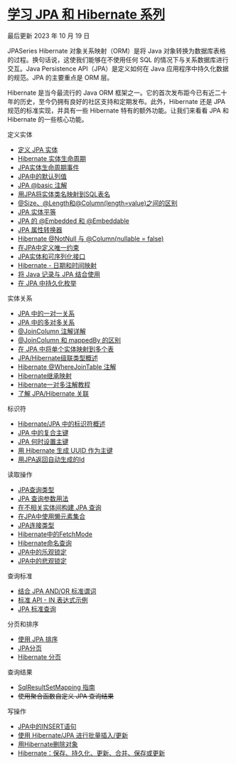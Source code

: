 # [学习 JPA 和 Hibernate 系列](https://www.baeldung.com/learn-jpa-hibernate)

最后更新 2023 年 10 月 19 日

JPASeries Hibernate
对象关系映射（ORM）是将 Java 对象转换为数据库表格的过程。换句话说，这使我们能够在不使用任何 SQL 的情况下与关系数据库进行交互。Java Persistence API（JPA）是定义如何在 Java 应用程序中持久化数据的规范。JPA 的主要重点是 ORM 层。

Hibernate 是当今最流行的 Java ORM 框架之一。它的首次发布距今已有近二十年的历史，至今仍拥有良好的社区支持和定期发布。此外，Hibernate 还是 JPA 规范的标准实现，并具有一些 Hibernate 特有的额外功能。让我们来看看 JPA 和 Hibernate 的一些核心功能。

定义实体

- [定义 JPA 实体](/persistence-modules/java-jpa/jpa-entities_zh.md)
- [Hibernate 实体生命周期](/persistence-modules/hibernate5/hibernate-entity-lifecycle_zh.md)
- [JPA实体生命周期事件](/persistence-modules/spring-data-jpa-annotations/jpa-entity-lifecycle-events_zh.md)
- [JPA中的默认列值](/persistence-modules/java-jpa-2/jpa-default-column-values_zh.md)
- [JPA @basic 注解](/persistence-modules/java-jpa/jpa-basic-annotation_zh.md)
- [用JPA将实体类名映射到SQL表名](/persistence-modules/java-jpa-2/jpa-entity-table-names_zh.md)
- [@Size、@Length和@Column(length=value)之间的区别](/persistence-modules/hibernate-mapping/jpa-size-length-column-differences_zh.md)
- [JPA 实体平等](/persistence-modules/java-jpa-3/jpa-entity-equality_zh.md)
- [JPA 的 @Embedded 和 @Embeddable](/persistence-modules/spring-data-jpa-annotations/jpa-embedded-embeddable_zh.md)
- [JPA 属性转换器](/persistence-modules/hibernate-jpa/jpa-attribute-converters_zh.md)
- [Hibernate @NotNull 与 @Column(nullable = false)](/persistence-modules/spring-boot-persistence-h2/hibernate-notnull-vs-nullable_zh.md)
- [在JPA中定义唯一约束](/persistence-modules/java-jpa-3/jpa-unique-constraints_zh.md)
- [JPA实体和可序列化接口](/persistence-modules/hibernate-jpa-2/jpa-entities-serializable_zh.md)
- [Hibernate - 日期和时间映射](/persistence-modules/hibernate-mapping/hibernate-date-time_zh.md)
- [将 Java 记录与 JPA 结合使用](/spring-boot-modules/spring-boot-3/spring-jpa-java-records_zh.md)
- [在 JPA 中持久化枚举](/persistence-modules/java-jpa/jpa-persisting-enums-in-jpa_zh.md)

实体关系

- [JPA 中的一对一关系](/persistence-modules/hibernate-jpa/jpa-one-to-one_zh.md)
- [JPA 中的多对多关系](/persistence-modules/spring-jpa-2/jpa-many-to-many_zh.md)
- [@JoinColumn 注解详解](/persistence-modules/hibernate-annotations/jpa-join-column_zh.md)
- [@JoinColumn 和 mappedBy 的区别](/persistence-modules/hibernate-annotations/jpa-joincolumn-vs-mappedby_zh.md)
- [在 JPA 中将单个实体映射到多个表](/persistence-modules/java-jpa-2/jpa-mapping-single-entity-to-multiple-tables_zh.md)
- [JPA/Hibernate级联类型概述](/persistence-modules/jpa-hibernate-cascade-type/jpa-cascade-types_zh.md)
- [Hibernate @WhereJoinTable 注解](/persistence-modules/hibernate-annotations/hibernate-wherejointable_zh.md)
- [Hibernate继承映射](/persistence-modules/hibernate-mapping/hibernate-inheritance_zh.md)
- [Hibernate一对多注解教程](/persistence-modules/hibernate-annotations/hibernate-one-to-many_zh.md)
- [了解 JPA/Hibernate 关联](/persistence-modules/hibernate-mapping-2/jpa-hibernate-associations_zh.md)

标识符

- [Hibernate/JPA 中的标识符概述](/persistence-modules/hibernate5/hibernate-identifiers_zh.md)
- [JPA 中的复合主键](/persistence-modules/java-jpa/jpa-composite-primary-keys_zh.md)
- [JPA 何时设置主键](/persistence-modules/java-jpa-2/jpa-strategies-when-set-primary-key_zh.md)
- [用 Hibernate 生成 UUID 作为主键](/persistence-modules/hibernate-mapping-2/java-hibernate-uuid-primary-key_zh.md)
- [用JPA返回自动生成的Id](/persistence-modules/java-jpa-3/jpa-get-auto-generated-id_zh.md)

读取操作

- [JPA查询类型](/persistence-modules/java-jpa-2/jpa-queries_zh.md)
- [JPA 查询参数用法](/persistence-modules/java-jpa-2/jpa-query-parameters_zh.md)
- [在不相关实体间构建 JPA 查询](/persistence-modules/java-jpa-2/jpa-query-unrelated-entities_zh.md)
- [在JPA中使用懒元素集合](/persistence-modules/spring-data-jpa-enterprise-2/java-jpa-lazy-collections_zh.md)
- [JPA连接类型](/persistence-modules/spring-data-jpa-query/jpa-join-types_zh.md)
- [Hibernate中的FetchMode](/persistence-modules/hibernate-mapping/hibernate-fetchmode_zh.md)
- [Hibernate命名查询](/persistence-modules/hibernate-queries/hibernate-named-query_zh.md)
- [JPA中的乐观锁定](/persistence-modules/hibernate-jpa/jpa-optimistic-locking_zh.md)
- [JPA中的悲观锁定](/persistence-modules/hibernate-jpa/jpa-pessimistic-locking_zh.md)

查询标准

- [结合 JPA AND/OR 标准谓词](/persistence-modules/java-jpa-2/jpa-and-or-criteria-predicates_zh.md)
- [标准 API - IN 表达式示例](/persistence-modules/hibernate-jpa/jpa-criteria-api-in-expressions_zh.md)
- [JPA 标准查询](/persistence-modules/hibernate-queries/hibernate-criteria-queries_zh.md)

分页和排序

- [使用 JPA 排序](/persistence-modules/spring-jpa/jpa-sort_zh.md)
- [JPA分页](/persistence-modules/spring-jpa/jpa-pagination_zh.md)
- [Hibernate 分页](/persistence-modules/spring-data-jpa-query-2/hibernate-pagination_zh.md)

查询结果

- [SqlResultSetMapping 指南](/persistence-modules/java-jpa/jpa-sql-resultset-mapping_zh.md)
- ~~使用聚合函数自定义 JPA 查询结果~~

写操作

- [JPA中的INSERT语句](/persistence-modules/spring-data-jpa-crud/jpa-insert_zh.md)
- [使用 Hibernate/JPA 进行批量插入/更新](/persistence-modules/spring-data-jpa-crud/jpa-hibernate-batch-insert-update_zh.md)
- [用Hibernate删除对象](/persistence-modules/spring-hibernate-5/delete-with-hibernate_zh.md)
- [Hibernate：保存、持久化、更新、合并、保存或更新](/persistence-modules/hibernate-enterprise/hibernate-save-persist-update-merge-saveorupdate_zh.md)
